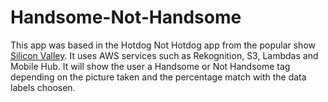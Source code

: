 # Handsome-Not-Handsome
This app was based in the Hotdog Not Hotdog app from the popular show [Silicon Valley](https://en.wikipedia.org/wiki/Silicon_Valley_(TV_series)). It uses AWS services such as Rekognition, S3, Lambdas and Mobile Hub.
It will show the user a Handsome or Not Handsome tag depending on the picture taken and the percentage match with the data labels choosen.

